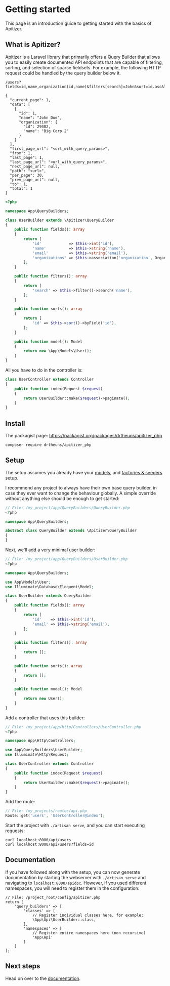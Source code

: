 # Getting started

This page is an introduction guide to getting started with the basics of
Apitizer.

## What is Apitizer?

Apitizer is a Laravel library that primarily offers a Query Builder that allows
you to easily create documented API endpoints that are capable of filtering,
sorting, and selection of sparse fieldsets. For example, the following HTTP
request could be handled by the query builder below it.

```
/users?fields=id,name,organization(id,name)&filters[search]=John&sort=id.asc&limit=30

{
  "current_page": 1,
  "data": [
    {
      "id": 1,
      "name": "John Doe",
      "organization": {
        "id": 29482,
        "name": "Big Corp 2"
      }
    }
  ],
  "first_page_url": "<url_with_query_params>",
  "from": 1,
  "last_page": 1,
  "last_page_url": "<url_with_query_params>",
  "next_page_url": null,
  "path": "<url>",
  "per_page": 30,
  "prev_page_url": null,
  "to": 1,
  "total": 1
}
```

```php
<?php

namespace App\QueryBuilders;

class UserBuilder extends \Apitizer\QueryBuilder
{
    public function fields(): array
    {
        return [
            'id'            => $this->int('id'),
            'name'          => $this->string('name'),
            'email'         => $this->string('email'),
            'organizations' => $this->association('organization', OrganizationBuilder::class),
        ];
    }

    public function filters(): array
    {
        return [
            'search' => $this->filter()->search('name'),
        ];
    }

    public function sorts(): array
    {
        return [
            'id' => $this->sort()->byField('id'),
        ];
    }

    public function model(): Model
    {
        return new \App\Models\User();
    }
}
```

All you have to do in the controller is:

```php
class UserController extends Controller
{
    public function index(Request $request)
    {
        return UserBuilder::make($request)->paginate();
    }
}
```

## Install

The packagist page: https://packagist.org/packages/drtheuns/apitizer_php

```
composer require drtheuns/apitizer_php
```

## Setup

The setup assumes you already have your [models](https://laravel.com/docs/6.x/eloquent),
and [factories & seeders](https://laravel.com/docs/6.x/seeding) setup.

I recommend any project to always have their own base query builder, in case
they ever want to change the behaviour globally. A simple override without
anything else should be enough to get started:

```php
// File: /my_project/app/QueryBuilders/QueryBuilder.php
<?php

namespace App\QueryBuilders;

abstract class QueryBuilder extends \Apitizer\QueryBuilder
{
}
```

Next, we'll add a very minimal user builder:

```php
// File: /my_project/app/QueryBuilders/UserBuilder.php
<?php

namespace App\QueryBuilders;

use App\Models\User;
use Illuminate\Database\Eloquent\Model;

class UserBuilder extends QueryBuilder
{
    public function fields(): array
    {
        return [
            'id'    => $this->int('id'),
            'email' => $this->string('email'),
        ];
    }

    public function filters(): array
    {
        return [];
    }

    public function sorts(): array
    {
        return [];
    }

    public function model(): Model
    {
        return new User();
    }
}
```

Add a controller that uses this builder:

```php
// File: /my_project/app/Http/Controllers/UserController.php
<?php

namespace App\Http\Controllers;

use App\QueryBuilders\UserBuilder;
use Illuminate\Http\Request;

class UserController extends Controller
{
    public function index(Request $request)
    {
        return UserBuilder::make($request)->paginate();
    }
}
```

Add the route:

```php
// File: /my_projects/routes/api.php
Route::get('users', 'UserController@index');
```

Start the project with `./artisan serve`, and you can start executing requests:

```
curl localhost:8000/api/users
curl localhost:8000/api/users?fields=id
```

## Documentation

If you have followed along with the setup, you can now generate documentation by
starting the webserver with `./artisan serve` and navigating to
`localhost:8000/apidoc`. However, if you used different namespaces, you will
need to register them in the configuration:

```
// File: /project_root/config/apitizer.php
return [
    'query_builders' => [
        'classes' => [
            // Register individual classes here, for example:
            \App\Api\UserBuilder::class,
        ],
        'namespaces' => [
            // Register entire namespaces here (non recursive)
            'App\Api'
        ]
    ]
];
```

## Next steps

Head on over to the [documentation](https://github.com/drtheuns/apitizer_php/tree/master/docs).
